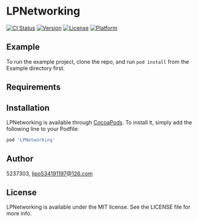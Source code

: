 # LPNetworking

[![CI Status](https://img.shields.io/travis/5237303/LPNetworking.svg?style=flat)](https://travis-ci.org/5237303/LPNetworking)
[![Version](https://img.shields.io/cocoapods/v/LPNetworking.svg?style=flat)](https://cocoapods.org/pods/LPNetworking)
[![License](https://img.shields.io/cocoapods/l/LPNetworking.svg?style=flat)](https://cocoapods.org/pods/LPNetworking)
[![Platform](https://img.shields.io/cocoapods/p/LPNetworking.svg?style=flat)](https://cocoapods.org/pods/LPNetworking)

## Example

To run the example project, clone the repo, and run `pod install` from the Example directory first.

## Requirements

## Installation

LPNetworking is available through [CocoaPods](https://cocoapods.org). To install
it, simply add the following line to your Podfile:

```ruby
pod 'LPNetworking'
```

## Author

5237303, lipo534191197@126.com

## License

LPNetworking is available under the MIT license. See the LICENSE file for more info.
